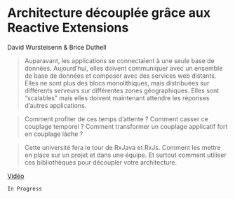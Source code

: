 # Architecture découplée grâce aux Reactive Extensions

David Wursteisenn & Brice Duthell

> Auparavant, les applications se connectaient à une seule base de données. Aujourd’hui, elles doivent communiquer avec un ensemble de base de données et composer avec des services web distants. Elles ne sont plus des blocs monolithiques, mais distribuées sur différents serveurs sur différentes zones géographiques. Elles sont “scalables” mais elles doivent maintenant attendre les réponses d’autres applications.

> Comment profiter de ces temps d’attente ? Comment casser ce couplage temporel ? Comment transformer un couplage applicatif fort en couplage lâche ?

> Cette université fera le tour de RxJava et RxJs. Comment les mettre en place sur un projet et dans une équipe. Et surtout comment utiliser ces bibliothèques pour découpler votre architecture.

[Vidéo](https://www.youtube.com/watch?v=4To7s3qln2s)

`In Progress`
